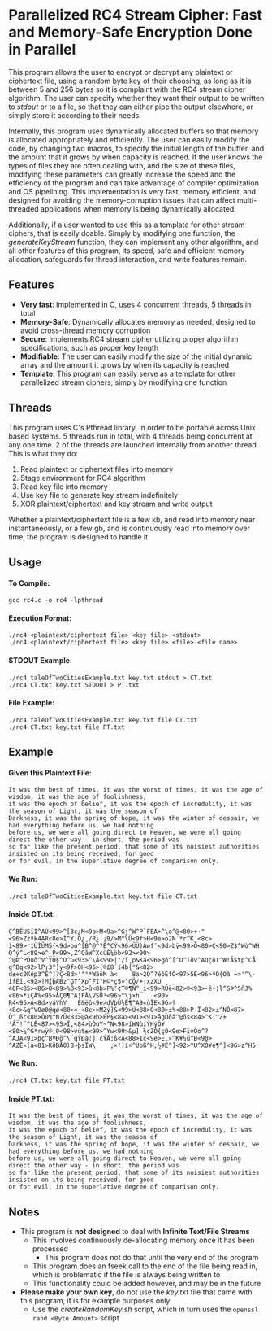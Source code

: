 # Parallelized RC4 Stream Cipher: Fast and Memory-Safe Encryption Done in Parallel
This program allows the user to encrypt or decrypt any plaintext or ciphertext file, using a random byte key of their choosing, as long as it is between 5 and 256 bytes so it is complaint with the RC4 stream cipher algorithm. The user can specify whether they want their output to be written to *stdout* or to a file, so that they can either pipe the output elsewhere, or simply store it according to their needs. 

Internally, this program uses dynamically allocated buffers so that memory is allocated appropriately and efficiently. The user can easily modify the code, by changing two macros, to specify the initial length of the buffer, and the amount that it grows by when capacity is reached. If the user knows the types of files they are often dealing with, and the size of these files, modifying these parameters can greatly increase the speed and the efficiency of the program and can take advantage of compiler optimization and OS pipelining. This implementation is very fast, memory efficient, and designed for avoiding the memory-corruption issues that can affect multi-threaded applications when memory is being dynamically allocated. 

Additionally, if a user wanted to use this as a template for other stream ciphers, that is easily doable. Simply by modifying one function, the *generateKeyStream* function, they can implement any other algorithm, and all other features of this program, its speed, safe and efficient memory allocation, safeguards for thread interaction, and write features remain.

## Features
- **Very fast**: Implemented in C, uses 4 concurrent threads, 5 threads in total
- **Memory-Safe**: Dynamically allocates memory as needed, designed to avoid cross-thread memory corruption
- **Secure**: Implements RC4 stream cipher utilizing proper algorithm specifications, such as proper key length
- **Modifiable**: The user can easily modify the size of the initial dynamic array and the amount it grows by when its capacity is reached
- **Template**: This program can easily serve as a template for other parallelized stream ciphers, simply by modifying one function

## Threads
This program uses C's Pthread library, in order to be portable across Unix based systems. 
5 threads run in total, with 4 threads being concurrent at any one time. 2 of the threads are launched internally from another thread.
This is what they do:
1. Read plaintext or ciphertext files into memory
2. Stage environment for RC4 algorithm
3. Read key file into memory
4. Use key file to generate key stream indefinitely
5. XOR plaintext/ciphertext and key stream and write output

Whether a plaintext/ciphertext file is a few kb, and read into memory near instantaneously, or a few gb, and is continuously read into memory over time, the program is designed to handle it. 

## Usage
#### To Compile:
```
gcc rc4.c -o rc4 -lpthread
```
#### Execution Format:
```
./rc4 <plaintext/ciphertext file> <key file> <stdout>
./rc4 <plaintext/ciphertext file> <key file> <file> <file name>
```
#### STDOUT Example:
```
./rc4 taleOfTwoCitiesExample.txt key.txt stdout > CT.txt
./rc4 CT.txt key.txt STDOUT > PT.txt
```
#### File Example:
```
./rc4 taleOfTwoCitiesExample.txt key.txt file CT.txt
./rc4 CT.txt key.txt file PT.txt
```
## Example
#### Given this Plaintext File:
```
It was the best of times, it was the worst of times, it was the age of wisdom, it was the age of foolishness, 
it was the epoch of belief, it was the epoch of incredulity, it was the season of Light, it was the season of 
Darkness, it was the spring of hope, it was the winter of despair, we had everything before us, we had nothing
before us, we were all going direct to Heaven, we were all going direct the other way - in short, the period was
so far like the present period, that some of its noisiest authorities insisted on its being received, for good
or for evil, in the superlative degree of comparison only.
```
#### We Run:
```
./rc4 taleOfTwoCitiesExample.txt key.txt file CT.txt
```
#### Inside CT.txt:
```
Ç^BÊUSïI^AÙ<99>^[3c¿M<9b>M<9a>^Gj^W^P`FEA+^\o^@<80>÷·"<96>Zzªk4AR<8e>Ì^Y]O¿¸/R¿´¡9/>M^\Ü<9f>H<9e>o2N´*r^K_<8c>
ì<89>rîÙÌÛM5{<9d>bo^[B^@^?Ë^CÝ<96>ÛÜ)Àwf¨<9d>bÿ<99>Ô<80>Ç<90>Z$^Wò^WH    Q^ý^L<89>e^_P<99>,Z^QãW^XcùÈ¼òb<92><90>
^@Þ^PÒuõ^V^YÖ§^D^G<93>^\Á<99>|"/ï¸p&Ká<96>gô^[^U^Tðv^AQçô(^W!Ã$tp^CÅ  g^Bq<92>lP¡3^]y<9f>0H<96>(®£8´í4b{"&<82>
d±÷c0Kêp3^E^]?Ç<8d>'"°*WâöM à<    8a>2O^?éôÉfÕ<97>5È<96>ªÓ{Oâ ¬>'^\-îfÉî,<92>|MÎþÆBz¨GT^Xp^FI^H©*ç5»^CÕ/+;xzXU
40F<85><86>Ö<89>%Õ<93>û<8b>F%²¢T®¶Ñ^_i<99>RÛë<82>®<93>-ê÷¦l^SÞ^SñJ%<86>*ïÇÀ%<95>ÅÇ0¶^A¦FÂ\VSÖ¹<96>^\j×h    <90>
R4<95>Á<8d>yáYhY   È&ëû<9e>dVþÜ½Ë¶^A9«ùÏE<96>?<8c>&q^VOø0@qø<80>×_<8c>×MZý]&<99>Ú<88>Ó<80>±%<88>P-Ï<82>±^NÔ<87>
Ó^_ßc<80>ÔÐ¶^N?Û<83>@à<9b>ÉP§<8a><91><91>ågÖõâ^@ös<84>^K:^Z±        ³Ã"!´^LË<87><95>Ï,<84>ùÒùÝ~^N<98>íWNùíÝHýÖ¥
<80>¼^G*rwÿ®;0<98>vút±<99>^Yw<99>&µ] ½¢ZÒ{ç0<9e>FïvÕo^? ^AJA<91>þç^B¥Ðö^\´qÝÐà¦j¯cÝÄ:ß<Á<88>Iç<9e>E,»^K¥¼ü^B<90>
^AZË«[à<81>KðBÅ0)B¬þsÏW\    ;×²)í¤^Ubß^H,½#È^]<92>^U^XÖ¥é¶^]<96>z^H5
```
#### We Run:
```
./rc4 CT.txt key.txt file PT.txt
```
#### Inside PT.txt:
```
It was the best of times, it was the worst of times, it was the age of wisdom, it was the age of foolishness, 
it was the epoch of belief, it was the epoch of incredulity, it was the season of Light, it was the season of 
Darkness, it was the spring of hope, it was the winter of despair, we had everything before us, we had nothing
before us, we were all going direct to Heaven, we were all going direct the other way - in short, the period was
so far like the present period, that some of its noisiest authorities insisted on its being received, for good
or for evil, in the superlative degree of comparison only.
```

## Notes
- This program is **not designed** to deal with **Infinite Text/File Streams** 
     - This involves continuously de-allocating memory once it has been processed
          - This program does not do that until the very end of the program 
     - This program does an fseek call to the end of the file being read in, which is problematic if the file is always being written to 
     - This functionality could be added however, and may be in the future 
- **Please make your own key**, do not use the *key.txt* file that came with this program, it is for example purposes only
     - Use the *createRandomKey.sh* script, which in turn uses the ```openssl rand <Byte Amount>``` script
